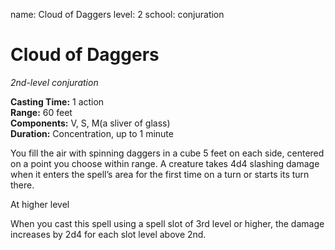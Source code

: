 name: Cloud of Daggers
level: 2
school: conjuration

# Cloud of Daggers 
_2nd-level conjuration_

**Casting Time:** 1 action  
**Range:** 60 feet  
**Components:** V, S, M(a sliver of glass)  
**Duration:** Concentration, up to 1 minute 


You fill the air with spinning daggers in a cube 5 feet on each side, centered on a point you choose within range. A creature takes 4d4 slashing damage when it enters the spell’s area for the first time on a turn or starts its turn there. 

At higher level

When you cast this spell using a spell slot of 3rd level or higher, the damage increases by 2d4 for each slot level above 2nd.